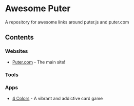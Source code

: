 # Awesome Puter
A repository for awesome links around puter.js and puter.com

## Contents

### Websites

* [Puter.com](https://puter.com/) - The main site! 
### Tools

### Apps

* [4 Colors](https://puter.com/app/4-colors) - A vibrant and addictive card game
